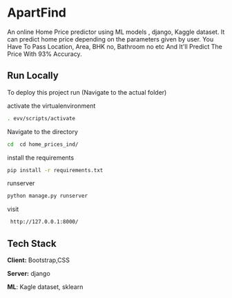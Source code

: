 
# ApartFind

An online Home Price predictor using ML models , django, Kaggle dataset. It can predict home price depending on the parameters given by user. You Have To Pass Location, Area, BHK no, Bathroom no etc And It'll Predict The Price With 93% Accuracy.


## Run Locally
To deploy this project run
(Navigate to the actual folder)


activate the virtualenvironment

```bash
. evv/scripts/activate  
```

Navigate to the directory
```bash
cd  cd home_prices_ind/
```

install the requirements
```bash
pip install -r requirements.txt
```
runserver
```bash
python manage.py runserver
```
visit
```bash
 http://127.0.0.1:8000/
```
## Tech Stack

**Client:** Bootstrap,CSS

**Server:** django

**ML**: Kagle dataset, sklearn

  